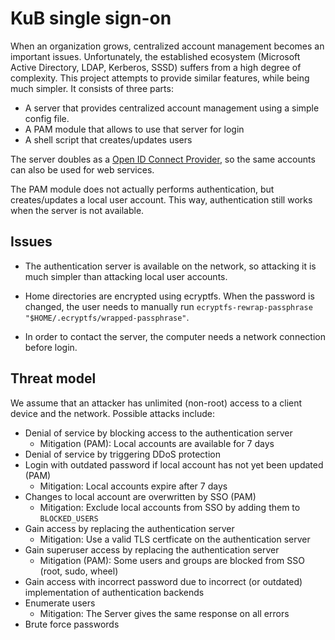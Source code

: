 # KuB single sign-on

When an organization grows, centralized account management becomes an important
issues. Unfortunately, the established ecosystem (Microsoft Active Directory,
LDAP, Kerberos, SSSD) suffers from a high degree of complexity. This project
attempts to provide similar features, while being much simpler. It consists of
three parts:

- A server that provides centralized account management using a simple config file.
- A PAM module that allows to use that server for login
- A shell script that creates/updates users

The server doubles as a [Open ID Connect
Provider](https://openid.net/specs/openid-connect-core-1_0.html), so the same
accounts can also be used for web services.

The PAM module does not actually performs authentication, but creates/updates a
local user account. This way, authentication still works when the server is not
available.

## Issues

-   The authentication server is available on the network, so attacking it is
    much simpler than attacking local user accounts.

-   Home directories are encrypted using ecryptfs. When the password is
    changed, the user needs to manually run `ecryptfs-rewrap-passphrase
    "$HOME/.ecryptfs/wrapped-passphrase"`.

-   In order to contact the server, the computer needs a network connection
    before login.

## Threat model

We assume that an attacker has unlimited (non-root) access to a client device
and the network. Possible attacks include:

-   Denial of service by blocking access to the authentication server
    -   Mitigation (PAM): Local accounts are available for 7 days
-   Denial of service by triggering DDoS protection
-   Login with outdated password if local account has not yet been updated (PAM)
    -   Mitigation: Local accounts expire after 7 days
-   Changes to local account are overwritten by SSO (PAM)
    -   Mitigation: Exclude local accounts from SSO by adding them to `BLOCKED_USERS`
-   Gain access by replacing the authentication server
    -   Mitigation: Use a valid TLS certficate on the authentication server
-   Gain superuser access by replacing the authentication server
    -   Mitigation (PAM): Some users and groups are blocked from SSO (root, sudo, wheel)
-   Gain access with incorrect password due to incorrect (or outdated) implementation of authentication backends
-   Enumerate users
    -   Mitigation: The Server gives the same response on all errors
-   Brute force passwords
